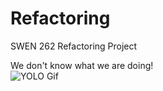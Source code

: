 # Refactoring
SWEN 262 Refactoring Project

We don't know what we are doing!<br>
![YOLO Gif](http://static.gifpal.com/uimages/bAajDqfHBd.gif)

